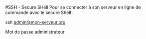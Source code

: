 #SSH - Secure SHell
Pour se connecter à son serveur en ligne de commande avec le secure Shell :

ssh admin@mon-serveur.org

Mot de passe administrateur
